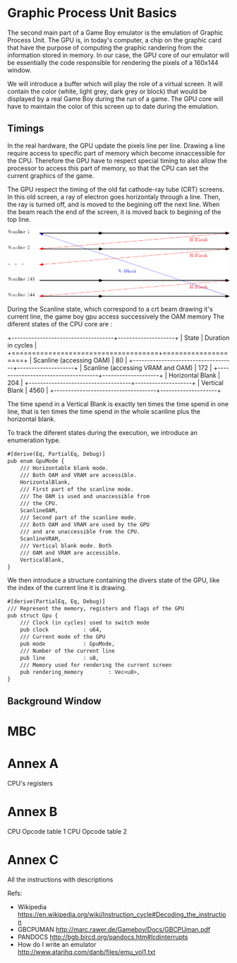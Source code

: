 Graphic Process Unit Basics 
===========================

The second main part of a Game Boy emulator is the emulation
of Graphic Process Unit.
The GPU is, in today's computer, a chip on the graphic
card that have the purpose of computing the graphic randering
from the information stored in memory.
In our case, the GPU core of our emulator will be
essentially the code responsible for rendering the pixels of a
160x144 window.

We will introduce a buffer which will play the role of a
virtual screen.
It will contain the color
(white, light grey, dark grey or block) that would be displayed by
a real Game Boy during the run of a game.
The GPU core will have to maintain the color of this screen
up to date during the emulation.

Timings
-------

In the real hardware, the GPU update the pixels line per line.
Drawing a line require access to specific part of memory
which become innaccessible for the CPU.
Therefore the GPU have to respect special timing to
also allow the processor to access this part of memory,
so that the CPU can set the current graphics of the game.

The GPU respect the timing of the old fat cathode-ray tube (CRT) screens.
In this old screen, a ray of electron goes horizontaly through a line.
Then, the ray is turned off, and is moved to the begining off the next line.
When the beam reach the end of the screen, it is moved back to
begining of the top line.

![The CRT like timings](images/gpu-crt.png)

During the Scanline state, which correspond to a crt beam drawing
it's current line, the game boy gpu access
successively the OAM memory 
The diferent states of the CPU core are :

+------------------------------------+--------------------+
| State                              | Duration in cycles |
+====================================+====================+
| Scanline (accessing OAM)           | 80                 |
+------------------------------------+--------------------+
| Scanline (accessing VRAM and OAM)  | 172                |
+------------------------------------+--------------------+
| Horizontal Blank                   | 204                |
+------------------------------------+--------------------+
| Vertical Blank                     | 4560               |
+------------------------------------+--------------------+

The time spend in a Vertical Blank is exactly ten times
the time spend in one line, that is ten times the time spend
in the whole scanline plus the horizontal blank.

To track the diferent states during the execution,
we introduce an enumeration type.

``` {.rust}
#[derive(Eq, PartialEq, Debug)]
pub enum GpuMode {
    /// Horizontable blank mode.
    /// Both OAM and VRAM are accessible.
    HorizontalBlank,
    /// First part of the scanline mode.
    /// The OAM is used and unaccessible from
    /// the CPU.
    ScanlineOAM,
    /// Second part of the scanline mode.
    /// Both OAM and VRAM are used by the GPU
    /// and are unaccessible from the CPU.
    ScanlineVRAM,
    /// Vertical blank mode. Both
    /// OAM and VRAM are accessible.
    VerticalBlank,
}
```

We then introduce a structure containing the divers
state of the GPU, like the index of the current line
it is drawing.

```
#[derive(PartialEq, Eq, Debug)]
/// Represent the memory, registers and flags of the GPU
pub struct Gpu {
    /// Clock (in cycles) used to switch mode
    pub clock           : u64,
    /// Current mode of the GPU
    pub mode            : GpuMode,
    /// Number of the current line
    pub line            : u8,
    /// Memory used for rendering the current screen
    pub rendering_memory        : Vec<u8>,
}
```

Background Window
-----------------


# MBC

# Annex A
CPU's registers
# Annex B
CPU Opcode table 1
CPU Opcode table 2
# Annex C
All the instructions with descriptions

Refs:

* Wikipedia https://en.wikipedia.org/wiki/Instruction_cycle#Decoding_the_instruction
* GBCPUMAN http://marc.rawer.de/Gameboy/Docs/GBCPUman.pdf
* PANDOCS http://bgb.bircd.org/pandocs.htm#lcdinterrupts
* How do I write an emulator http://www.atarihq.com/danb/files/emu_vol1.txt
